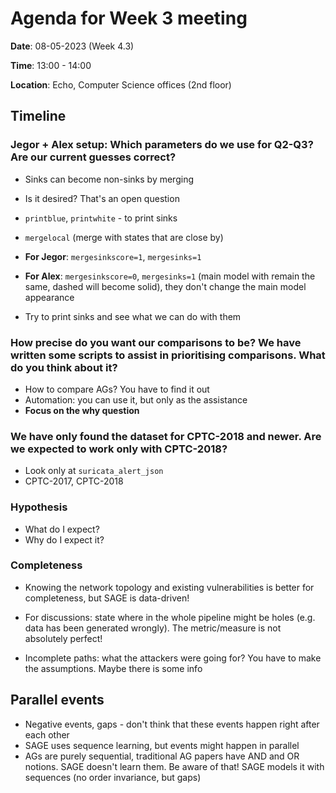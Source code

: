 # Agenda for Week 3 meeting

**Date**: 08-05-2023 (Week 4.3)

**Time**: 13:00 - 14:00

**Location**: Echo, Computer Science offices (2nd floor)

## Timeline


### Jegor + Alex setup: Which parameters do we use for Q2-Q3? Are our current guesses correct?

- Sinks can become non-sinks by merging
- Is it desired? That's an open question

- `printblue`, `printwhite` - to print sinks

- `mergelocal` (merge with states that are close by)

- **For Jegor**: `mergesinkscore=1`, `mergesinks=1`
- **For Alex**: `mergesinkscore=0`, `mergesinks=1` (main model with remain the same, dashed will become solid), they don't change the main model appearance

- Try to print sinks and see what we can do with them

### How precise do you want our comparisons to be? We have written some scripts to assist in prioritising comparisons. What do you think about it?

- How to compare AGs? You have to find it out
- Automation: you can use it, but only as the assistance
- **Focus on the why question**

### We have only found the dataset for CPTC-2018 and newer. Are we expected to work only with CPTC-2018?

- Look only at `suricata_alert_json`
- CPTC-2017, CPTC-2018

### Hypothesis

- What do I expect?
- Why do I expect it?

### Completeness

- Knowing the network topology and existing vulnerabilities is better for completeness, but SAGE is data-driven!
- For discussions: state where in the whole pipeline might be holes (e.g. data has been generated wrongly). The metric/measure is not absolutely perfect!

- Incomplete paths: what the attackers were going for? You have to make the assumptions. Maybe there is some info

## Parallel events

- Negative events, gaps - don't think that these events happen right after each other
- SAGE uses sequence learning, but events might happen in parallel
- AGs are purely sequential, traditional AG papers have AND and OR notions. SAGE doesn't learn them. Be aware of that! SAGE models it with sequences (no order invariance, but gaps)

